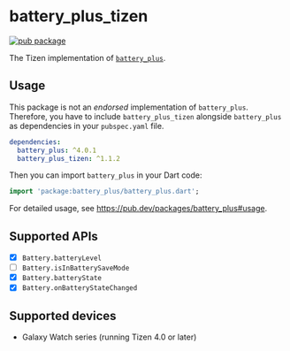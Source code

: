 # battery_plus_tizen

[![pub package](https://img.shields.io/pub/v/battery_plus_tizen.svg)](https://pub.dev/packages/battery_plus_tizen)

The Tizen implementation of [`battery_plus`](https://pub.dev/packages/battery_plus).

## Usage

This package is not an _endorsed_ implementation of `battery_plus`. Therefore, you have to include `battery_plus_tizen` alongside `battery_plus` as dependencies in your `pubspec.yaml` file.

```yaml
dependencies:
  battery_plus: ^4.0.1
  battery_plus_tizen: ^1.1.2
```

Then you can import `battery_plus` in your Dart code:

```dart
import 'package:battery_plus/battery_plus.dart';
```

For detailed usage, see https://pub.dev/packages/battery_plus#usage.

## Supported APIs

- [x] `Battery.batteryLevel`
- [ ] `Battery.isInBatterySaveMode`
- [x] `Battery.batteryState`
- [x] `Battery.onBatteryStateChanged`

## Supported devices

- Galaxy Watch series (running Tizen 4.0 or later)
